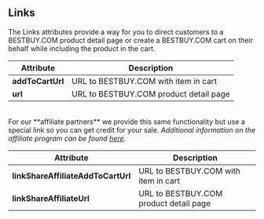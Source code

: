## Links
The Links attributes provide a way for you to direct customers to a BESTBUY.COM product detail page or create a BESTBUY.COM cart on their behalf while including the product in the cart. 

Attribute | Description
--------- | -----------
**addToCartUrl** | URL to BESTBUY.COM with item in cart
**url** | URL to BESTBUY.COM product detail page

<br>
For our **affiliate partners** we provide this same functionality but use a special link so you can get credit for your sale. <i>Additional information on the affiliate program can be found <a href="https://developer.bestbuy.com/affiliate-program" target="_blank">here</a>.</i>

Attribute | Description
--------- | -----------
**linkShareAffiliateAddToCartUrl** | URL to BESTBUY.COM with item in cart
**linkShareAffiliateUrl** | URL to BESTBUY.COM product detail page